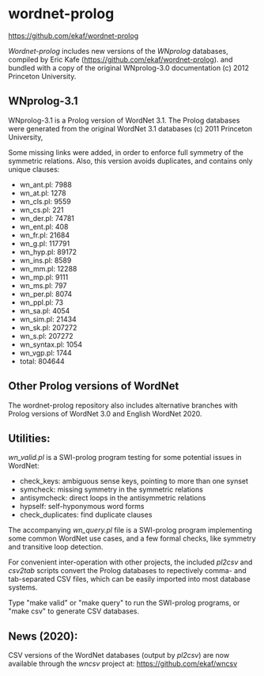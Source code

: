 # wordnet-prolog

https://github.com/ekaf/wordnet-prolog

*Wordnet-prolog* includes new versions of the _WNprolog_ databases,
compiled by Eric Kafe (https://github.com/ekaf/wordnet-prolog).
and bundled with a copy of the original WNprolog-3.0 documentation
(c) 2012 Princeton University.

## WNprolog-3.1

WNprolog-3.1 is a Prolog version of WordNet 3.1.
The Prolog databases were generated from the original
WordNet 3.1 databases (c) 2011 Princeton University,

Some missing links were added, in order to enforce full
symmetry of the symmetric relations. Also, this version
avoids duplicates, and contains only unique clauses:

- wn_ant.pl: 7988
- wn_at.pl: 1278
- wn_cls.pl: 9559
- wn_cs.pl: 221
- wn_der.pl: 74781
- wn_ent.pl: 408
- wn_fr.pl: 21684
- wn_g.pl: 117791
- wn_hyp.pl: 89172
- wn_ins.pl: 8589
- wn_mm.pl: 12288
- wn_mp.pl: 9111
- wn_ms.pl: 797
- wn_per.pl: 8074
- wn_ppl.pl: 73
- wn_sa.pl: 4054
- wn_sim.pl: 21434
- wn_sk.pl: 207272
- wn_s.pl: 207272
- wn_syntax.pl: 1054
- wn_vgp.pl: 1744
- total: 804644

## Other Prolog versions of WordNet

The wordnet-prolog repository also includes alternative branches
with Prolog versions of WordNet 3.0 and English WordNet 2020.

## Utilities:

_wn_valid.pl_ is a SWI-prolog program testing for some potential issues in WordNet:

- check_keys: ambiguous sense keys, pointing to more than one synset
- symcheck: missing symmetry in the symmetric relations
- antisymcheck: direct loops in the antisymmetric relations
- hypself: self-hyponymous word forms
- check_duplicates: find duplicate clauses

The accompanying _wn_query.pl_ file is a SWI-prolog program
implementing some common WordNet use cases, and a few formal checks,
like symmetry and transitive loop detection.

For convenient inter-operation with other projects, the included  _pl2csv_ and _csv2tab_ scripts
convert the Prolog databases to repectively comma- and tab-separated CSV files, 
which can be easily imported into most database systems.

Type "make valid" or "make query" to run the SWI-prolog programs,
or "make csv" to generate CSV databases.


## News (2020):

CSV versions of the WordNet databases (output by _pl2csv_) are now
available through the _wncsv_ project at:
https://github.com/ekaf/wncsv
